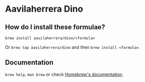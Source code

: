 # Aavilaherrera Dino

## How do I install these formulae?

`brew install aavilaherrera/dino/<formula>`

Or `brew tap aavilaherrera/dino` and then `brew install <formula>`.

## Documentation

`brew help`, `man brew` or check [Homebrew's documentation](https://docs.brew.sh).
